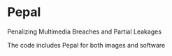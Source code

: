 # Pepal


Penalizing Multimedia Breaches and Partial Leakages

The code includes Pepal for both images and software 
